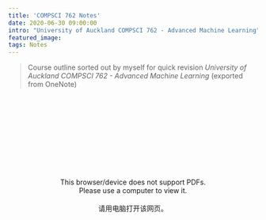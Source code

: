 ```yaml
---
title: 'COMPSCI 762 Notes'
date: 2020-06-30 09:00:00
intro: "University of Auckland COMPSCI 762 - Advanced Machine Learning"
featured_image:
tags: Notes
---
```


> Course outline sorted out by myself for quick revision
> <i>University of Auckland COMPSCI 762 - Advanced Machine Learning</i>
> (exported from OneNote)

<br/>

<object data="compsci-762.pdf" type="application/pdf" width="100%" height="820px">
       <embed src="compsci-762.pdf">
       <center>
            This browser/device does not support PDFs.<br/>Please use a computer to view it.<br/><br/>
            请用电脑打开该网页。
        </center>
       </embed>
</object> 
